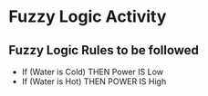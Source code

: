 # Fuzzy Logic Activity

## Fuzzy Logic Rules to be followed

* If (Water is Cold) THEN Power IS Low
* If (Water is Hot) THEN POWER IS High
